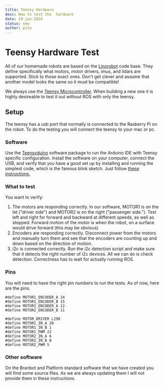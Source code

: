 ```yaml
---
title: Teensy Hardware
desc: How to test the  hardware
date: 29-jun-2024
status: new
author: pito
---
```

# Teensy Hardware Test

All of our homemade robots are based on the [Linorobot](https://github.com/linorobot/linorobot/wiki/1.-Getting-Started) code base. They define specifically what motors, motor drivers, imus, and lidars are supported. Stick to those exact ones. Don't get clever and assume that another model looks the same so it must be compatible!

We always use the [Teensy Microcontroller](https://www.pjrc.com/teensy/). When building a new one it is highly desireable to test it out without ROS with only the teensy.

## Setup

The teensy has a usb port that normally is connected to the Rasberry Pi on the robot. To do the testing you will connect the teensy to your mac or pc.

### Software

Use the [Teensyduino](https://www.pjrc.com/teensy/teensyduino.html) software package to run the Arduino IDE with Teensy specific configuration. Install the software on your computer, connect the USB, and verify that you have a good set up by installing and running the simplest code, which is the famous blink sketch. Just follow [these instructions.](https://www.pjrc.com/teensy/tutorial.html)

### What to test

You want to verify:

1. The motors are responding correctly. In our software, MOTOR1 is on the let ("driver side") and MOTOR2 is on the right ("passenger side."). Test left and right for forward and backward at different speeds, as well as stopped. Forward motion of the motor is when the robot, on a surface would drive forward (this may be obvious)
2. Encoders are responding correctly. Disconnect power from the motors and manually turn them and see that the encoders are counting up and down based on the direction of motion.
3. i2c is connected correctly. Run the i2c detection script and make sure that it detects the right number of i2c devices. All we can do is check detection. Correctness has to wait for actually running ROS.

### Pins

You will need to have the right pin numbers to run the tests. As of now, here are the pins.

```
#define MOTOR1_ENCODER_A 14
#define MOTOR1_ENCODER_B 15
#define MOTOR2_ENCODER_A 12
#define MOTOR2_ENCODER_B 11

#define MOTOR_DRIVER L298
#define MOTOR1_IN_A 20
#define MOTOR1_IN_B 1
#define MOTOR1_PWM 22
#define MOTOR2_IN_A 6
#define MOTOR2_IN_B 8
#define MOTOR2_PWM 5
```


### Other software

On the Branbot and Platform standard software that we have created you will find some source files. As we are always updating them I will not provide them in these instructions. 